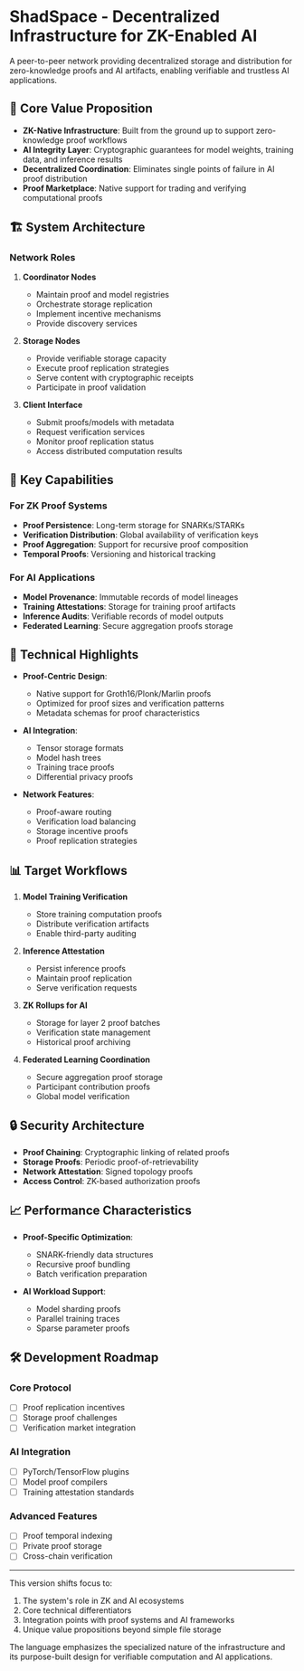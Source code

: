 # ShadSpace - Decentralized Infrastructure for ZK-Enabled AI

A peer-to-peer network providing decentralized storage and distribution for zero-knowledge proofs and AI artifacts, enabling verifiable and trustless AI applications.

## 🌟 Core Value Proposition

- **ZK-Native Infrastructure**: Built from the ground up to support zero-knowledge proof workflows
- **AI Integrity Layer**: Cryptographic guarantees for model weights, training data, and inference results
- **Decentralized Coordination**: Eliminates single points of failure in AI proof distribution
- **Proof Marketplace**: Native support for trading and verifying computational proofs

## 🏗️ System Architecture

### Network Roles

1. **Coordinator Nodes**
   - Maintain proof and model registries
   - Orchestrate storage replication
   - Implement incentive mechanisms
   - Provide discovery services

2. **Storage Nodes**
   - Provide verifiable storage capacity
   - Execute proof replication strategies
   - Serve content with cryptographic receipts
   - Participate in proof validation

3. **Client Interface**
   - Submit proofs/models with metadata
   - Request verification services
   - Monitor proof replication status
   - Access distributed computation results

## 🚀 Key Capabilities

### For ZK Proof Systems
- **Proof Persistence**: Long-term storage for SNARKs/STARKs
- **Verification Distribution**: Global availability of verification keys
- **Proof Aggregation**: Support for recursive proof composition
- **Temporal Proofs**: Versioning and historical tracking

### For AI Applications
- **Model Provenance**: Immutable records of model lineages
- **Training Attestations**: Storage for training proof artifacts
- **Inference Audits**: Verifiable records of model outputs
- **Federated Learning**: Secure aggregation proofs storage

## 🔧 Technical Highlights

- **Proof-Centric Design**:
  - Native support for Groth16/Plonk/Marlin proofs
  - Optimized for proof sizes and verification patterns
  - Metadata schemas for proof characteristics

- **AI Integration**:
  - Tensor storage formats
  - Model hash trees
  - Training trace proofs
  - Differential privacy proofs

- **Network Features**:
  - Proof-aware routing
  - Verification load balancing
  - Storage incentive proofs
  - Proof replication strategies

## 📊 Target Workflows

1. **Model Training Verification**
   - Store training computation proofs
   - Distribute verification artifacts
   - Enable third-party auditing

2. **Inference Attestation**
   - Persist inference proofs
   - Maintain proof replication
   - Serve verification requests

3. **ZK Rollups for AI**
   - Storage for layer 2 proof batches
   - Verification state management
   - Historical proof archiving

4. **Federated Learning Coordination**
   - Secure aggregation proof storage
   - Participant contribution proofs
   - Global model verification

## 🔒 Security Architecture

- **Proof Chaining**: Cryptographic linking of related proofs
- **Storage Proofs**: Periodic proof-of-retrievability
- **Network Attestation**: Signed topology proofs
- **Access Control**: ZK-based authorization proofs

## 📈 Performance Characteristics

- **Proof-Specific Optimization**:
  - SNARK-friendly data structures
  - Recursive proof bundling
  - Batch verification preparation

- **AI Workload Support**:
  - Model sharding proofs
  - Parallel training traces
  - Sparse parameter proofs

## 🛠️ Development Roadmap

### Core Protocol
- [ ] Proof replication incentives
- [ ] Storage proof challenges
- [ ] Verification market integration

### AI Integration
- [ ] PyTorch/TensorFlow plugins
- [ ] Model proof compilers
- [ ] Training attestation standards

### Advanced Features
- [ ] Proof temporal indexing
- [ ] Private proof storage
- [ ] Cross-chain verification

---

This version shifts focus to:
1. The system's role in ZK and AI ecosystems
2. Core technical differentiators
3. Integration points with proof systems and AI frameworks
4. Unique value propositions beyond simple file storage

The language emphasizes the specialized nature of the infrastructure and its purpose-built design for verifiable computation and AI applications.